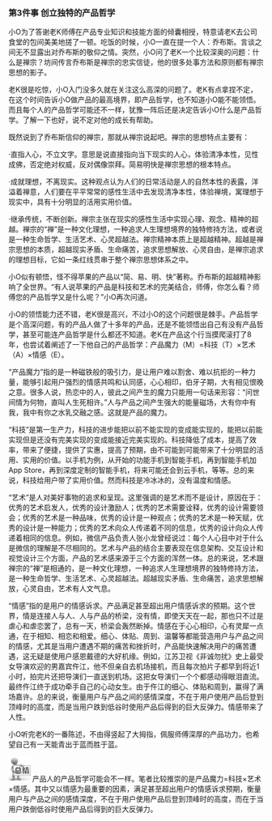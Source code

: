 ### 第3件事 创立独特的产品哲学

小O为了答谢老K师傅在产品专业知识和技能方面的倾囊相授，特意请老K去公司食堂的包间美美地搓了一顿。吃饭的时候，小O一直在提一个人：乔布斯。言谈之间无不显露出对乔布斯的敬仰之情。突然，小O问了老K一个比较深奥的问题：什么是禅宗？坊间传言乔布斯是禅宗的忠实信徒，他的很多处事方法和原则都有禅宗思想的影子。

老K很是吃惊，小O入门没多久就在关注这么高深的问题了。老K有点拿捏不定，在这个时间告诉小O做产品的最高境界，即产品哲学，也不知道小O能不能领悟。而且每个人的产品哲学可能还不一样，犹豫一阵后还是决定告诉小O什么是产品哲学。了解一下也好，说不定对他的成长有帮助。

既然说到了乔布斯信仰的禅宗，那就从禅宗说起吧。禅宗的思想特点主要有：

·直指人心，不立文字。意思是说直接指向当下现实的人心，体验清净本性，见性成佛，否定绝对权威，反对偶像崇拜。简易明快是禅宗思想的根本特点。

·成就理想，不离现实。这种观点认为人们的日常活动是人的自然本性的表露，洋溢着禅意，人们要在平平常常的感性生活中去发现清净本性，体验禅境，寓理想于现实中，具有十分明显的活用实用价值。

·继承传统，不断创新。禅宗主张在现实的感性生活中实现心理、观念、精神的超越。禅宗的“禅”是一种文化理想，一种追求人生理想境界的独特修持方法，或者说是一种生命哲学、生活艺术、心灵超越法。禅宗精神本质上是超越精神。超越是禅宗思想的本质，超越现实矛盾、生命痛苦，追求思想解放、心灵自由，是禅宗追求的理想目标，它如一条红线贯串于整个禅宗思想体系之中。

小O似有顿悟，怪不得苹果的产品以“简、易、明、快”著称。乔布斯的超越精神影响了全世界。“有人说苹果的产品是科技和艺术的完美结合，师傅，你怎么看？师傅您的产品哲学又是什么呢？”小O再次问道。

小O的领悟能力还不错，老K很是高兴，不过小O的这个问题很是棘手。产品哲学是个高深问题，有的产品人做了十多年的产品，还是不能领悟出自己有没有产品哲学，甚至可能连产品哲学是什么都还不知道。老K在产品这个行当摸爬滚打了8年，也尝试着阐述了一下他自己的产品哲学：产品魔力（M）=科技（T）×艺术（A）×情感（E）。

“产品魔力”指的是一种磁铁般的吸引力，是让用户难以割舍、难以抗拒的一种力量，能够引起用户强烈的情感共鸣和认同感，心心相印，伯牙子期，大有相见恨晚之意。很多人说，热恋中的人，彼此之间产生的魔力只能用一句话来形容：“问世间情为何物，直叫人生死相许。”人与产品之间产生强大的能量磁场，大有你中有我，我中有你之水乳交融之感。这就是产品的魔力。

“科技”是第一生产力，科技的进步能把以前不能实现的变成能实现的，能把以前能实现但是还没有完美实现的变成能接近完美实现的。科技降低了成本，提高了效率，带来了便捷，提供了实惠，提高了预期，由不可能到可能带来了十分明显的活用、实用的价值。以手机为例，从开始的功能手机到智能手机，再到智能手机加App Store，再到深度定制的智能手机，将来可能还会到云手机，等等。总的来说，科技给用户带了实用价值。然而科技是冷冰冰的，没有温度和情感。

“艺术”是人对美好事物的追求和呈现。这里强调的是艺术而不是设计，原因在于：优秀的艺术启发人，优秀的设计激励人；优秀的艺术需要诠释，优秀的设计需要领会；优秀的艺术是一种品味，优秀的设计是一种观点；优秀的艺术是一种天赋，优秀的设计是一种能力；优秀的艺术向众人传递着不同的信息，优秀的设计向众人传递着相同的信息。例如，微信产品负责人张小龙曾经说过：每个人心目中对于什么是微信的理解是不尽相同的。艺术与产品的结合主要表现在信息架构、交互设计和视觉设计三个方面，产品的艺术感来源于三个方面的浑然一体。总的来说，艺术跟禅宗的“禅”是相通的，是一种文化理想，一种追求人生理想境界的独特修持方法，是一种生命哲学、生活艺术、心灵超越法。超越现实矛盾、生命痛苦，追求思想解放，心灵自由，艺术有人文气息。

“情感”指的是用户的情感诉求。产品满足甚至超出用户情感诉求的预期。这个世界，情是连接人与人、人与产品的桥梁，没有情，即使天天在一起，那也只不过是虐心和虐恋罢了，总有一天，桥梁会轰然断掉。情感在于心心相印，心有灵犀一点通，在于相知、相恋和相爱。细心、体贴、周到、温馨等都能营造用户与产品之间的情感，尤其是当用户遭遇不期的痛苦和挫折时，产品能快速解决用户的痛苦遭遇，这无疑是使用户感恩戴德的大好机缘。例如，江苏卫视《非诚勿扰》史上最受女导演欢迎的男嘉宾仵江，他不但亲自去机场接机，而且每次拍片子都早到将近1小时，拍完片还把导演们一直送到机场。这把女导演们一个个都感动得眼泪直流。最终仵江终于成功牵手自己的心动女生。由于仵江的细心、体贴和周到，赢得了满场嘉许。总的来说，衡量用户与产品之间的感情深度，不在于用户使用产品后登到顶峰时的高度，而是当用户跌到低谷时使用产品后得到的巨大反弹力。情感带来了人性。

小O听完老K的一番陈述，不由得竖起了大拇指，佩服师傅深厚的产品功力，也希望自己有一天能青出于蓝而胜于蓝。

![](images/image01555_jpeg)产品人的产品哲学可能会不一样。笔者比较推崇的是产品魔力=科技×艺术×情感。其中又以情感为最重要的因素，满足甚至超出用户的情感诉求预期，衡量用户与产品之间的感情深度，不在于用户使用产品后登到顶峰时的高度，而在于当用户跌倒低谷时使用产品后得到的巨大反弹力。
